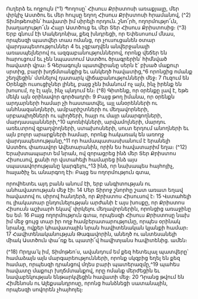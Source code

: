 
Ուղերձ եւ ողջույն
(^1) Պողոսը՝ Հիսուս Քրիստոսի առաքյալը, մեր փրկիչ Աստծու եւ մեր հույսը եղող Հիսուս Քրիստոսի հրամանով,
(^2) Տիմոթեոսին՝ հավատի իմ սիրելի որդուն. շնո՜րհ, ողորմությո՜ւն, խաղաղությո՜ւն Հայր Աստծուց եւ մեր Տեր Հիսուս
Քրիստոսից։
(^3) Երբ գնում էի Մակեդոնիա, քեզ խնդրեցի, որ Եփեսոսում մնաս, որպեսզի պատվեր տաս ոմանց, որ չուսուցանեն
օտար վարդապետություններ 4 եւ չզբաղվեն անվերջանալի առասպելներով ու ազգաբանություններով, որոնք վեճեր են
հարուցում եւ չեն նպաստում Աստծու ծրագրերին՝ հիմնված հավատի վրա։ 5 Գերագույն պատվիրանը սերն է՝ բխած
մաքուր սրտից, բարի խղճմտանքից եւ անկեղծ հավատից,^6 որոնցից ոմանք շեղվեցին՝ մտնելով դատարկ
վիճաբանությունների մեջ։ 7 Ուզում են Օրենքի ուսուցիչներ լինել, բայց չեն իմանում ոչ այն, ինչ իրենք են խոսում, ոչ էլ
այն, ինչ պնդում են։
(^8) Գիտենք, որ օրենքը լավ է, եթե մեկն այն օրինավոր գործադրի։ 9 Բայց թող իմանա, որ օրենքն արդարների համար
չի հաստատվել, այլ անօրենների ու անհնազանդների, ամբարիշտների ու մեղավորների, սրբապիղծների ու պիղծերի,
հայր ու մայր անարգողների, մարդասպանների,^10 պոռնիկների, արվամոլների, մարդու առեւտրով զբաղվողների,
ստախոսների, սուտ երդում անողների եւ այն բոլոր արարքների համար, որոնք հակառակ են առողջ
վարդապետությանը,^11 որ համապատասխանում է երանելի Աստծու փառավոր Ավետարանին, որին ես հավատարիմ
եղա։
(^12) Երախտապարտ եմ նրան, ով զորացրեց ինձ մեր Տեր Քրիստոս Հիսուսով, քանի որ վստահելի համարեց ինձ այս
սպասավորությանը կարգելու,^13 ինձ, որ նախապես հայհոյիչ, հալածիչ եւ անարգող էի։ Բայց ես ողորմություն գտա,


որովհետեւ այդ բանն անում էի, երբ անգիտության ու անհավատության մեջ էի։ 14 Մեր Տիրոջ շնորհը շատ առատ եղավ
հավատով ու սիրով հանդերձ, որ Քրիստոս Հիսուսով է։ 15 Վստահելի ու լիակատար ընդունելության արժանի է այս
խոսքը, որ Քրիստոս Հիսուսն աշխարհ եկավ՝ փրկելու մեղավորներին, որոնցից առաջինը ես եմ։ 16 Բայց ողորմություն
գտա, որպեսզի Հիսուս Քրիստոսը նախ իմ մեջ ցույց տար իր ողջ համբերատարությունը, որպես օրինակ նրանց, ովքեր
կհավատային նրան հավիտենական կյանքի համար։ 17 Հավիտենականության Թագավորին, անեղծ ու անտեսանելի
միակ Աստծուն փա՜ռք եւ պատի՜վ հավիտյանս հավիտենից. ամեն։

(^18) Որդյա՛կ իմ, Տիմոթեո՛ս, ավանդում եմ քեզ հետեւյալ պատվերը՝ համաձայն այն մարգարեությունների, որոնք
սկզբից եղել են քեզ համար, որպեսզի դրանցով մղես բարի պատերազմը,^19 պահես հավատը մաքուր խղճմտանքով, որը
ոմանք մերժեցին եւ նավաբեկության ենթարկվեցին հավատի մեջ։ 20 Դրանց թվում են Հիմենոսն ու Ալեքսանդրոսը, որոնց
հանձնեցի սատանային, որպեսզի սովորեն չհայհոյել։

